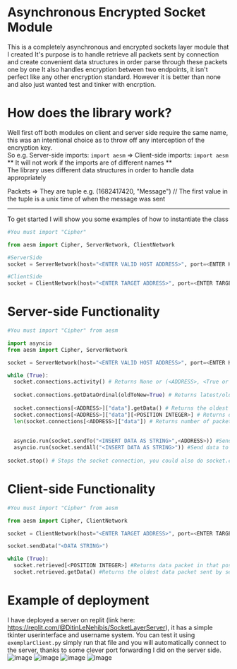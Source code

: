 # Asynchronous Encrypted Socket Module

This is a completely asynchronous and encrypted sockets layer module that I created
It's purpose is to handle retrieve all packets sent by connection and create convenient data structures in order parse through these packets one by one
It also handles encryption between two endpoints, it isn't perfect like any other encryption standard. However it is better than none and also just wanted test and tinker with encrption.

# How does the library work?

Well first off both modules on client and server side require the same name, this was an intentional choice as to throw off any interception of the encryption key.
<br>
So e.g.
Server-side imports: `import aesm` => Client-side imports: `import aesm`
<br>
** It will not work if the imports are of different names **
<br>
The library uses different data structures in order to handle data appropriately

Packets => They are tuple e.g. (1682417420, "Message") // The first value in the tuple is a unix time of when the message was sent
<hr>

To get started I will show you some examples of how to instantiate the class
```py
#You must import "Cipher"

from aesm import Cipher, ServerNetwork, ClientNetwork

#ServerSide
socket = ServerNetwork(host="<ENTER VALID HOST ADDRESS>", port=<ENTER HOST PORT>)

#ClientSide
socket = ClientNetwork(host="<ENTER TARGET ADDRESS>", port=<ENTER TARGET PORT>)
```

# Server-side Functionality

```py
#You must import "Cipher" from aesm

import asyncio
from aesm import Cipher, ServerNetwork

socket = ServerNetwork(host="<ENTER VALID HOST ADDRESS>", port=<ENTER HOST PORT>)

while (True):
  socket.connections.activity() # Returns None or (<ADDRESS>, <True or False, which indicates whether the connection accepted or not respectively>, <UNIX TIME OF ACTIVITY>)
  
  socket.connections.getDataOrdinal(oldToNew=True) # Returns latest/oldest packet in the stack of connections
  
  socket.connections[<ADDRESS>]["data"].getData() # Returns the oldest data packet sent by client
  socket.connections[<ADDRESS>]["data"][<POSITION INTEGER>] # Returns data packet in that position
  len(socket.connections[<ADDRESS>]["data"]) # Returns number of packets in queue
  
  
  asyncio.run(socket.sendTo("<INSERT DATA AS STRING>",<ADDRESS>)) #Sends data to a specific connection
  asyncio.run(socket.sendAll("<INSERT DATA AS STRING>")) #Send data to all connections
  
socket.stop() # Stops the socket connection, you could also do socket.close() but it may lead to unclosed threads and connections(not reliable)
```

# Client-side Functionality

```py
#You must import "Cipher" from aesm

from aesm import Cipher, ClientNetwork

socket = ClientNetwork(host="<ENTER TARGET ADDRESS>", port=<ENTER TARGET PORT>)

socket.sendData("<DATA STRING>")

while (True):
  socket.retrieved[<POSITION INTEGER>] #Returns data packet in that position
  socket.retrieved.getData() #Returns the oldest data packet sent by server

```

# Example of deployment
I have deployed a server on replit (link here: https://replit.com/@DitinLeNehibis/SocketLayerServer), it has a simple tkinter userinterface and username system. You can test it using `exemplarClient.py` simply run that file and you will automatically connect to the server, thanks to some clever port forwarding I did on the server side.
![image](https://user-images.githubusercontent.com/97798919/234248864-53769860-953e-420e-a324-fbd90119e900.png)
![image](https://user-images.githubusercontent.com/97798919/234249229-4693695d-70e8-4c58-854d-c19f45be4fbe.png)
![image](https://user-images.githubusercontent.com/97798919/234249506-1fb79f56-c821-4007-ab6e-968b16b012ee.png)
![image](https://user-images.githubusercontent.com/97798919/234249620-4300584a-6c32-482a-8aed-b5e561cef54c.png)

